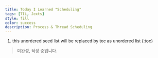 ```yaml
---
title: Today I Learned "Scheduling"
tags: [TIL, Jexts]
style: fill
color: success
description: Process & Thread Scheduling
---
```


1. this unordered seed list will be replaced by toc as unordered list
{:toc}

> 미완성, 작성 중입니다.